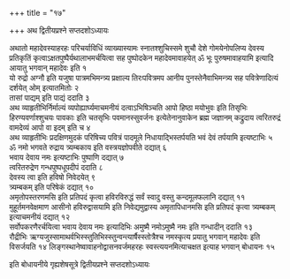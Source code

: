 +++
title = "१७"

+++
अथ द्वितीयप्रश्ने सप्तदशोऽध्यायः

अथातो महादेवस्याहरहः परिचर्याविधिं व्याख्यास्यामः स्नातश्शुचिस्समे शुचौ देशे गोमयेनोपलिप्य देवस्य प्रतिकृतिं कृत्वाऽक्षतपुष्पैर्यथालाभमर्चयित्वा सह पुष्पोदकेन महादेवमावाहयेत् ॐ भूः पुरुषमावाहयामि इत्यादि आयातु भगवान् महादेवः इति १  
यो रुद्रो अग्नौ इति यजुषा पात्रमभिमन्त्र्य प्रक्षाल्य तिरःपवित्रमप आनीय पुनस्तेनैवाभिमन्त्र्य सह पवित्रेणादित्यं दर्शयेत् ओम् इत्यातमितोः २  
तासां पाद्यम् इति पाद्यं ददाति ३  
अथ व्याहृतीभिर्निर्माल्यं व्यपोह्यार्घ्यमाचमनीयं दत्वाऽभिषिञ्चति आपो हिष्ठा मयोभुवः इति तिसृभिः हिरण्यवर्णाश्शुचयः पावकाः इति चतसृभिः पवमानस्सुवर्जनः इत्येतेनानुवाकेन ब्रह्म जज्ञानम् कद्रुदाय त्वरितरुद्रं वामदेव्यं आपो वा इदम् इति च ४  
अथ व्याहृतीभिः प्रदक्षिणमुदकं परिषिच्य पवित्रं पादमूले निधायाद्भिस्तर्पयति भवं देवं तर्पयामि इत्यष्टाभिः ५  
ॐ नमो भगवते रुद्राय त्र्यम्बकाय इति वस्त्रयज्ञोपवीते दद्यात् ६  
भवाय देवाय नमः इत्यष्टाभिः पुष्पाणि दद्यात् ७  
त्वरितरुद्रेण गन्धपुष्पधूपदीपं ददाति ८  
देवस्य त्वा इति हविषो निवेदयेत् ९  
त्र्यम्बकम् इति परिषेकं दद्यात् १०  
अमृतोपस्तरणमसि इति प्रतिपदं कृत्वा हविरविरुद्धं सर्वं स्वादु वस्तु कन्दमूलफलानि दद्यात् ११  
मुहूर्तमनवेक्षमाण आसीनो हविरुद्वासयामि इति निवेद्यमुद्वास्य अमृतापिधानमसि इति प्रतिपदं कृत्वा त्र्यम्बकम् इत्याचमनीयं दद्यात् १२  
सर्वोपकरणैरर्चयित्वा भवाय देवाय नमः इत्यादिभिः अमुष्मै नमोऽमुष्मै नमः इति गन्धादीन् ददाति १३  
रौद्रीभिः ऋग्यजुस्सामाथर्वभिस्स्तुतिभिस्स्तुन्वन्त्यार्षैस्स्तोत्रैश्च नमस्कृत्य प्रयातु भगवान् महादेवः इति विसर्जयति १४
लिङ्गस्थानेष्वावाहनोद्वासनवर्जमहरहः स्वस्त्ययनमित्याचक्षत इत्याह भगवान् बोधायनः १५  

इति बोधायनीये गृह्यशेषसूत्रे द्वितीयप्रश्ने सप्तदशोऽध्यायः
